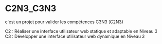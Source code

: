 # C2N3_C3N3
c'est un projet pour valider les compétences C3N3 (C2N3) 

C2 : Réaliser une interface utilisateur web statique et adaptable en Niveau 3 
C3 : Développer une interface utilisateur web dynamique en Niveau 3 
